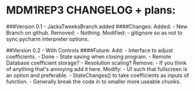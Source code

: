 # MDM1REP3 CHANGELOG + plans:

###Version 0.1 - JacksTweeksBranch added
####Changes:
    Added:
        - New Branch on github.
    Removed:
        - Nothing.
    Modified:
        - gitignore so as not to sync pycharm interpreter options.
    
 ##Version 0.2 - With Controls
 ####Future:
    Add:
        - Interface to adjust coefficients. - Done
        - State saving when closing program.
        - Remote Database coefficient storage?
        - Resolution scaling?
    Remove:
        - If you think of anything that's annoying add it here.
    Modify:
        - UI such that fullscreen is an option and preferable.
        - StateChanges() to take coefficients as inputs of function. 
        - Generally break the code in to smaller more useable chunks.
         
